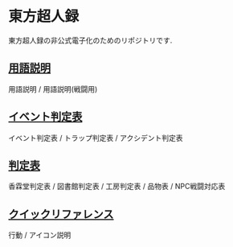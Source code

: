 # 東方超人録

東方超人録の非公式電子化のためのリポジトリです.

## [用語説明](./terms.md)
用語説明 / 用語説明(戦闘用)

## [イベント判定表](./event.md)
イベント判定表 /  トラップ判定表 / アクシデント判定表

## [判定表](./reference.md)
香霖堂判定表 / 図書館判定表 / 工房判定表 /
品物表 / NPC戦闘対応表

## [クイックリファレンス](./quickreference.md)
行動 / アイコン説明